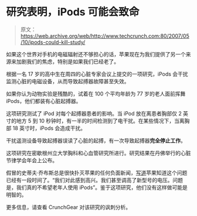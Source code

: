 # 研究表明，iPods 可能会致命

> 原文：<https://web.archive.org/web/http://www.techcrunch.com:80/2007/05/10/ipods-could-kill-study/>

如果这个世界对手机的电磁辐射还不够担心的话，苹果现在为我们提供了另一个来源来加剧我们的焦虑，特别是如果我们已经老了。

根据一名 17 岁的高中生在周四的心脏专家会议上提交的一项研究，iPods 会干扰监测心脏的电磁设备，从而导致起搏器故障甚至失效。

如果你认为动物实验是残酷的，试着在 100 个平均年龄为 77 岁的老人面前挥舞 iPods，他们都装有心脏起搏器。

这项研究测试了 iPod 对每个起搏器患者的影响。当 iPod 放在离患者胸部仅 2 英寸的地方 5 到 10 秒钟时，有一半的时间检测到了电干扰。在某些情况下，当离胸部 18 英寸时，iPods 会造成干扰。

干扰遥测设备导致起搏器误读了心脏的起搏，有一次导致起搏器**完全停止工作**。

这项研究在密歇根州立大学胸科和心血管研究所进行。研究结果在丹佛举行的心脏节律学会年会上公布。

假冒的史蒂夫·乔布斯总是很快扑灭苹果的任何负面新闻，[写道](https://web.archive.org/web/20230203091747/http://fakesteve.blogspot.com/2007/05/watch-out-elderly-ipod-users.html)苹果知道这个问题已经有一段时间了。“我们对此感到高兴。我们甚至调高了新型号的电压。问题是，我们真的不希望老年人使用 iPods”。鉴于这项研究，他们没有这样做可能是明智的。

更多信息，请查看 CrunchGear 对该研究的讽刺分析。